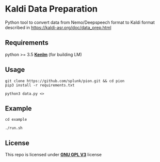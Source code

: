 
# Kaldi Data Preparation

Python tool to convert data from Nemo/Deepspeech format to Kaldi format described in https://kaldi-asr.org/doc/data_prep.html

## Requirements
python >= 3.5
**[Kenlm](https://github.com/kpu/kenlm)** (for building LM)

## Usage
```
git clone https://github.com/splunk/pion.git && cd pion
pip3 install -r requirements.txt

python3 data.py <>
```

## Example
```
cd example

./run.sh
```

## License
This repo is licensed under **[GNU GPL V3](https://www.gnu.org/licenses/gpl-3.0.en.html)** license